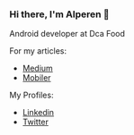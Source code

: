 ### Hi there, I'm Alperen 👋

Android developer at Dca Food

For my articles:

- [Medium](https://devcalprn.medium.com/)
- [Mobiler](https://www.mobiler.dev/profile/devcalprn/blog-posts)

My Profiles:

- [Linkedin](https://www.linkedin.com/in/cevlikalprn/) <br>
- [Twitter](https://twitter.com/cevlikalprn)


